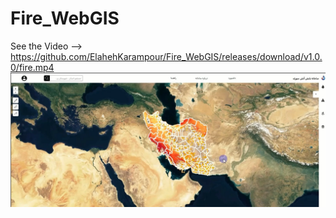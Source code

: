 # Fire_WebGIS
See the Video --> https://github.com/ElahehKarampour/Fire_WebGIS/releases/download/v1.0.0/fire.mp4
![main_page](Untitled.png)
